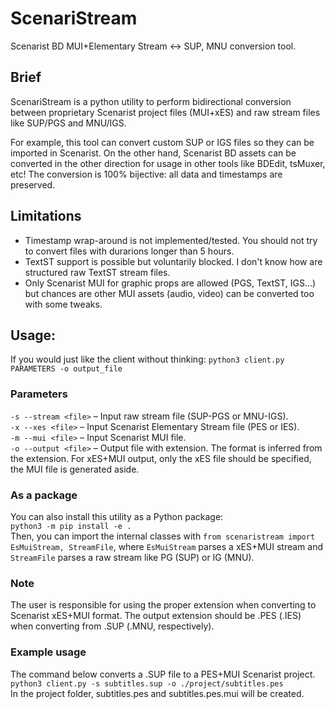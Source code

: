 # ScenariStream
Scenarist BD MUI+Elementary Stream <-> SUP, MNU conversion tool.

## Brief
ScenariStream is a python utility to perform bidirectional conversion between proprietary Scenarist project files (MUI+xES) and raw stream files like SUP/PGS and MNU/IGS.

For example, this tool can convert custom SUP or IGS files so they can be imported in Scenarist. On the other hand, Scenarist BD assets can be converted in the other direction for usage in other tools like BDEdit, tsMuxer, etc! The conversion is 100% bijective: all data and timestamps are preserved.

## Limitations
- Timestamp wrap-around is not implemented/tested. You should not try to convert files with durarions longer than 5 hours.
- TextST support is possible but voluntarily blocked. I don't know how are structured raw TextST stream files.
- Only Scenarist MUI for graphic props are allowed (PGS, TextST, IGS…) but chances are other MUI assets (audio, video) can be converted too with some tweaks.

## Usage:
If you would just like the client without thinking:
`python3 client.py PARAMETERS -o output_file`<br>

### Parameters
`-s --stream <file>` – Input raw stream file (SUP-PGS or MNU-IGS).<br>
`-x --xes <file>` – Input Scenarist Elementary Stream file (PES or IES).<br>
`-m --mui <file>` – Input Scenarist MUI file.<br>
`-o --output <file>` – Output file with extension. The format is inferred from the extension. For xES+MUI output, only the xES file should be specified, the MUI file is generated aside.

### As a package
You can also install this utility as a Python package:<br>
`python3 -m pip install -e .`<br>
Then, you can import the internal classes with `from scenaristream import EsMuiStream, StreamFile`, where `EsMuiStream` parses a xES+MUI stream and `StreamFile` parses a raw stream like PG (SUP) or IG (MNU).

### Note
The user is responsible for using the proper extension when converting to Scenarist xES+MUI format. The output extension should be .PES (.IES) when converting from .SUP (.MNU, respectively).

### Example usage
The command below converts a .SUP file to a PES+MUI Scenarist project.<br>
`python3 client.py -s subtitles.sup -o ./project/subtitles.pes`<br>
In the project folder, subtitles.pes and subtitles.pes.mui will be created.